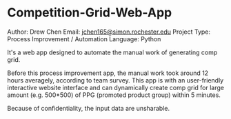# Competition-Grid-Web-App

Author: Drew Chen
Email: jchen165@simon.rochester.edu
Project Type: Process Improvement / Automation
Language: Python

It's a web app designed to automate the manual work of generating comp grid. 

Before this process improvement app, the manual work took around 12 hours averagely, according to team survey. This app is with an user-friendly interactive website interface and can dynamically create comp grid for large amount (e.g. 500*500) of PPG (promoted product group) within 5 minutes.

Because of confidentiality, the input data are unsharable. 